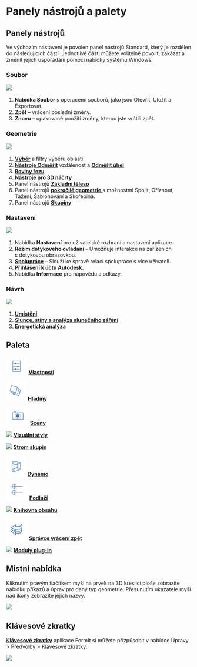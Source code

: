 # Panely nástrojů a palety

## Panely nástrojů

Ve výchozím nastavení je povolen panel nástrojů Standard, který je rozdělen do následujících částí. Jednotlivé části můžete volitelně povolit, zakázat a změnit jejich uspořádání pomocí nabídky systému Windows.

### Soubor

![](../.gitbook/assets/file\_icons.png)

1. **Nabídka Soubor** s operacemi souborů, jako jsou Otevřít, Uložit a Exportovat.
2. **Zpět** – vrácení poslední změny.
3. **Znovu** – opakované použití změny, kterou jste vrátili zpět.

### Geometrie

![](<../.gitbook/assets/geometry\_icons (1).png>)

1. [**Výběr**](https://windows.help.formit.autodesk.com/v/czech/tool-library/select-edge-face-or-object) a filtry výběru oblasti.
2. [**Nástroje Odměřit**](../tool-library/measure-tool.md) vzdálenost a [**Odměřit úhel**](../tool-library/measure-angle-tool.md)
3. [**Roviny řezu**](../tool-library/section-planes.md)
4. [**Nástroje pro 3D náčrty**](../formit-primer/part-i/3d-sketching.md)
5. Panel nástrojů [**Základní těleso**](../tool-library/place-primitive-object.md)
6. Panel nástrojů [**pokročilé geometrie** ](tool-bars.md) s možnostmi Spojit, Oříznout, Tažení, Šablonování a Skořepina.
7. Panel nástrojů [**Skupiny** ](../tool-library/groups.md)

### Nastavení

![](../.gitbook/assets/settings\_icons.png)

1. Nabídka **Nastavení** pro uživatelské rozhraní a nastavení aplikace.
2. **Režim dotykového ovládání** – Umožňuje interakce na zařízeních s dotykovou obrazovkou.
3. [**Spolupráce**](../tool-library/collaboration.md) – Slouží ke správě relací spolupráce s více uživateli.
4. **Přihlášení k účtu Autodesk.**
5. Nabídka **Informace** pro nápovědu a odkazy.

### Návrh

![](../.gitbook/assets/design\_icons.png)

1. [**Umístění** ](../tool-library/setting-location.md)
2. [**Slunce, stíny a analýza slunečního záření**](../tool-library/solar-analysis.md)
3. [**Energetická analýza**](../tool-library/energy-analysis.md)

## Paleta

![](<../.gitbook/assets/properties (1).png>) [**Vlastnosti**](https://windows.help.formit.autodesk.com/v/czech/tool-library/properties)

![](../.gitbook/assets/layers.png) [**Hladiny**](../tool-library/layers.md)

![](../.gitbook/assets/scenes.png) [**Scény**](../tool-library/scenes.md)

![](../.gitbook/assets/visual\_styles.png) [**Vizuální styly**](../tool-library/visual-styles.md)

![](../.gitbook/assets/branch\_tree.png) [**Strom skupin**](../tool-library/groups-tree.md)

![](../.gitbook/assets/dynamo.png) [**Dynamo**](../tool-library/dynamo.md)

![](../.gitbook/assets/levels.png) [**Podlaží**](../tool-library/levels-and-area.md)

![](../.gitbook/assets/content\_library.png) [**Knihovna obsahu**](../tool-library/content-library.md)

![](../.gitbook/assets/undo.png) [**Správce vrácení zpět**](https://github.com/FormIt3D/autodesk-formit-360-windows-help/tree/c377e7b8a3b8e43e684321d0b7de867608d317a3/tool-library/undo-manager.md)

![](../.gitbook/assets/plugin\_img.png) [**Moduly plug-in**](https://windows.help.formit.autodesk.com/v/czech/tool-library/plug-ins)

## Místní nabídka

Kliknutím pravým tlačítkem myši na prvek na 3D kreslicí ploše zobrazíte nabídku příkazů a úprav pro daný typ geometrie. Přesunutím ukazatele myši nad ikony zobrazíte jejich názvy.

![](../.gitbook/assets/wheel\_img.png)

## Klávesové zkratky

[K**lávesové zkratky**](../appendix/keyboard-shortcuts.md) aplikace FormIt si můžete přizpůsobit v nabídce Úpravy > Předvolby > Klávesové zkratky.

![](<../.gitbook/assets/shortcuts\_img (1).png>)

